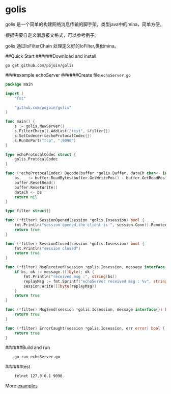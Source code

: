 # golis
golis 是一个简单的构建网络消息传输的脚手架，类型java中的mina，简单方便。

根据需要自定义消息报文格式，可以参考例子。

golis 通过IoFilterChain 处理定义好的IoFilter,类似mina。

##Quick Start
######Download and install

    go get github.com/pojoin/golis

####example echoServer
######Create file `echoServer.go`
```go
package main

import (
	"fmt"

	"github.com/pojoin/golis"
)

func main() {
	s := golis.NewServer()
	s.FilterChain().AddLast("test", &filter{})
	s.SetCodecer(&echoProtocalCodec{})
	s.RunOnPort("tcp", ":9090")
}

type echoProtocalCodec struct {
	golis.ProtocalCodec
}

func (*echoProtocalCodec) Decode(buffer *golis.Buffer, dataCh chan<- interface{}) error {
	bs, _ := buffer.ReadBytes(buffer.GetWritePos() - buffer.GetReadPos())
	buffer.ResetRead()
	buffer.ResetWrite()
	dataCh <- bs
	return nil
}

type filter struct{}

func (*filter) SessionOpened(session *golis.Iosession) bool {
	fmt.Println("session opened,the client is ", session.Conn().RemoteAddr().String())
	return true
}

func (*filter) SessionClosed(session *golis.Iosession) bool {
	fmt.Println("session closed")
	return true
}

func (*filter) MsgReceived(session *golis.Iosession, message interface{}) bool {
	if bs, ok := message.([]byte); ok {
		fmt.Println("received msg :", string(bs))
		replayMsg := fmt.Sprintf("echoServer received msg : %v", string(bs))
		session.Write([]byte(replayMsg))
	}
	return true
}

func (*filter) MsgSend(session *golis.Iosession, message interface{}) bool {
	return true
}

func (*filter) ErrorCaught(session *golis.Iosession, err error) bool {
	return true
}
```
######Build and run
```bash
    go run echoServer.go
```
######test
```bash
    telnet 127.0.0.1 9090
````
More [examples](https://github.com/pojoin/golis/tree/master/example)
